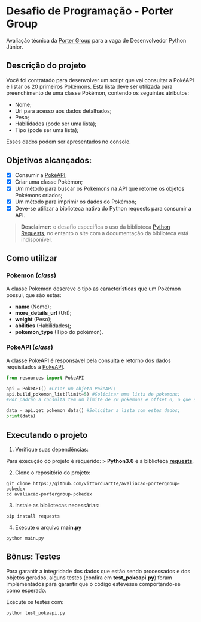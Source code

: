 # Desafio de Programação - Porter Group

Avaliação técnica da [Porter Group](https://portergroup.com.br/) para a vaga de Desenvolvedor Python Júnior.

## Descrição do projeto

Você foi contratado para desenvolver um script que vai consultar a PokéAPI e listar os 20 primeiros Pokémons. Esta lista deve ser utilizada para preenchimento de uma classe Pokémon, contendo os seguintes atributos:

* Nome;
* Url para acesso aos dados detalhados;
* Peso;
* Habilidades (pode ser uma lista);
* Tipo (pode ser uma lista);
  
Esses dados podem ser apresentados no console.

## Objetivos alcançados:

- [x] Consumir a [PokéAPI](https://pokeapi.co/);
- [x] Criar uma classe Pokémon;
- [x] Um método para buscar os Pokémons na API que retorne os objetos Pokémons criados;
- [x] Um método para imprimir os dados do Pokémon;
- [x] Deve-se utilizar a biblioteca nativa do Python requests para consumir a API.
> **Desclaimer:** o desafio especifica o uso da biblioteca [Python Requests](https://docs.python-requests.org/), no entanto o site com a documentação da biblioteca está indisponível. 

## Como utilizar

### Pokemon (_class_)

A classe Pokemon descreve o tipo as características que um Pokémon possui, que são estas:

- **name** (Nome);
- **more_details_url** (Url);
- **weight** (Peso);
- **abilities** (Habilidades);
- **pokemon_type** (Tipo do pokémon).

### PokeAPI (_class_)

A classe PokeAPI é responsável pela consulta e retorno dos dados requisitados à [PokeAPI](https://pokeapi.co/).

```python
from resources import PokeAPI

api = PokeAPI() #Criar um objeto PokeAPI;
api.build_pokemon_list(limit=5) #Solicitar uma lista de pokemons;
#Por padrão a consulta tem um limite de 20 pokemons e offset 0, o que significa dizer que ela começa do pokemon de índice 0;

data = api.get_pokemon_data() #Solicitar a lista com estes dados;
print(data)
```

## Executando o projeto

1. Verifique suas dependências:

Para execução do projeto é requerido: **> Python3.6** e a biblioteca [**requests**](https://requests.readthedocs.io/en/latest/).

2. Clone o repositório do projeto:

```
git clone https://github.com/vittorduartte/avaliacao-portergroup-pokedex
cd avaliacao-portergroup-pokedex
```

3. Instale as bibliotecas necessárias:

```
pip install requests
```

4. Execute o arquivo **main.py**

``` 
python main.py
```

## Bônus: Testes

Para garantir a integridade dos dados que estão sendo processados e dos objetos gerados, alguns testes (confira em **test_pokeapi.py**) foram implementados para garantir que o código estevesse comportando-se como esperado.

Execute os testes com:

```
python test_pokeapi.py
```